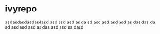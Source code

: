 # ivyrepo
asdasdasdasdasdasd
asd
asd
asd
as
da
sd
asd
asd
asd
asd
as
das
das
da
sd
asd
asd
asd
as
das
asd
asd
sa
dasd

